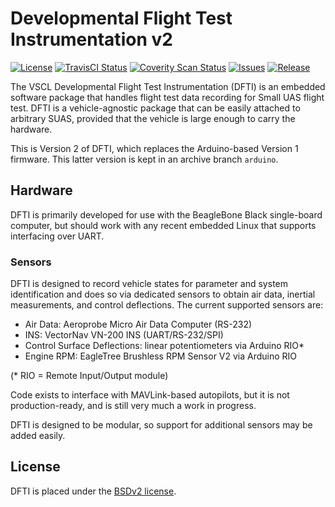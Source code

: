 # Developmental Flight Test Instrumentation v2 

[![License](https://img.shields.io/badge/License-BSD%202--Clause-blue.svg?style=flat-square)](./LICENSE.md)
[![TravisCI Status](https://img.shields.io/travis/tamu-vscl/dfti/master.svg?style=flat-square)](https://travis-ci.org/tamu-vscl/dfti)
[![Coverity Scan Status](https://img.shields.io/coverity/scan/8942.svg?style=flat-square)](https://scan.coverity.com/projects/tamu-vscl-dfti)
[![Issues](http://img.shields.io/github/issues/tamu-vscl/dfti.svg?style=flat-square)](https://github.com/tamu-vscl/dfti/issues)
[![Release](https://img.shields.io/github/release/tamu-vscl/dfti.svg?style=flat-square)](https://github.com/tamu-vscl/dfti/releases)

The VSCL Developmental Flight Test Instrumentation (DFTI) is an embedded 
software package that handles flight test data recording for Small UAS 
flight test.
DFTI is a vehicle-agnostic package that can be easily attached to 
arbitrary SUAS, provided that the vehicle is large enough to carry the 
hardware.

This is Version 2 of DFTI, which replaces the Arduino-based Version 1 
firmware.
This latter version is kept in an archive branch `arduino`.

## Hardware

DFTI is primarily developed for use with the BeagleBone Black 
single-board computer, but should work with any recent embedded Linux 
that supports interfacing over UART.

### Sensors

DFTI is designed to record vehicle states for parameter and system
identification and does so via dedicated sensors to obtain air data, 
inertial measurements, and control deflections.
The current supported sensors are:

*   Air Data: Aeroprobe Micro Air Data Computer (RS-232)
*   INS: VectorNav VN-200 INS (UART/RS-232/SPI)
*   Control Surface Deflections: linear potentiometers via Arduino RIO*
*   Engine RPM: EagleTree Brushless RPM Sensor V2 via Arduino RIO

(* RIO = Remote Input/Output module)

Code exists to interface with MAVLink-based autopilots, but it is not
production-ready, and is still very much a work in progress.

DFTI is designed to be modular, so support for additional sensors may
be added easily.

## License

DFTI is placed under the [BSDv2 license](./LICENSE.md).

